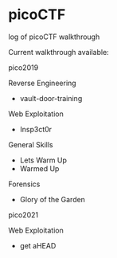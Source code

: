 # picoCTF
log of picoCTF walkthrough

Current walkthrough available:

pico2019

Reverse Engineering
- vault-door-training

Web Exploitation
- Insp3ct0r

General Skills
- Lets Warm Up
- Warmed Up

Forensics
- Glory of the Garden

pico2021

Web Exploitation
- get aHEAD
